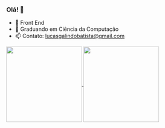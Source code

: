 ### Olá! 👋

- 🔭 Front End
- 🌱 Graduando em Ciência da Computação
- 📫 Contato: lucasgalindobatista@gmail.com

<a href="https://github.com/anuraghazra/github-readme-stats">
  <img height=200 align="center" src="https://github-readme-stats.vercel.app/api?username=Lucasbatista001" />
</a>
<a href="https://github.com/anuraghazra/convoychat">
  <img height=200 align="center" src="https://github-readme-stats.vercel.app/api/top-langs?username=Lucasbatista001&layout=compact&langs_count=8&card_width=320" />
</a>
